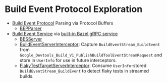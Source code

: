 # Build Event Protocol Exploration

- [Build Event Protocol](https://bazel.build/remote/bep) Parsing via Protocol Buffers
    - [BEPParser](BEPCore/Sources/BEPParser.swift)
- [Build Event Service](https://bazel.build/remote/bep#build-event-service) via [built-in Bazel gRPC service](https://github.com/googleapis/googleapis/blob/master/google/devtools/build/v1/publish_build_event.proto)
    - [BESServer](BESServer/Sources/PublishBuildEventServer.swift)
    - [BuildEventServerInterceptor](BESServer/Sources/Interceptors/BuildEventServerInterceptor.swift): Capture `BuildEventStream_BuildEvent` from `Google_Devtools_Build_V1_PublishBuildToolEventStreamRequest` and store in `UserInfo` for use in future interceptors.
    - [FlakyTestTargetServerInterceptor](BESServer/Sources/Interceptors/FlakyTestTargetServerInterceptor.swift): Consume `UserInfo`-stored `BuildEventStream_BuildEvent` to detect flaky tests in streamed builds.
